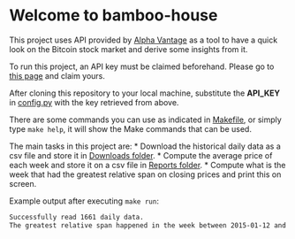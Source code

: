 # Welcome to bamboo-house

This project uses API provided by [Alpha Vantage](https://www.alphavantage.co/) as a tool to have a quick look on the Bitcoin stock market and derive some insights from it.

To run this project, an API key must be claimed beforehand. Please go to [this page](https://www.alphavantage.co/support/#api-key) and claim yours.

After cloning this repository to your local machine, substitute the **API_KEY** in [config.py](src/config.py) with the key retrieved from above.

There are some commands you can use as indicated in [Makefile](Makefile), or simply type `make help`, it will show the Make commands that can be used.

The main tasks in this project are:
    * Download the historical daily data as a csv file and store it in [Downloads folder](src/Downloads/).
    * Compute the average price of each week and store it on a csv file in [Reports folder](src/Reports/).
    * Compute what is the week that had the greatest relative span on closing prices and print this on screen.

Example output after executing `make run`:
```bash
Successfully read 1661 daily data.
The greatest relative span happened in the week between 2015-01-12 and 2015-01-18 with the span of 0.50634769.
```
